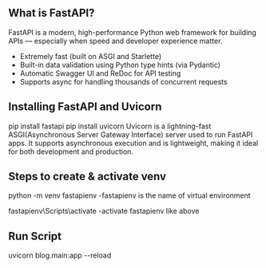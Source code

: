 ## What is FastAPI?

FastAPI is a modern, high-performance Python web framework for building APIs — especially when speed and developer experience matter.

- Extremely fast (built on ASGI and Starlette)
- Built-in data validation using Python type hints (via Pydantic)
- Automatic Swagger UI and ReDoc for API testing
- Supports async for handling thousands of concurrent requests

## Installing FastAPI and Uvicorn
pip install fastapi
pip install uvicorn
Uvicorn is a lightning-fast ASGI(Asynchronous Server Gateway Interface) server used to run FastAPI apps. 
It supports asynchronous execution and is lightweight, making it ideal for both development and production.

## Steps to create & activate venv 
python -m venv fastapienv
-fastapienv is the name of virtual environment

fastapienv\Scripts\activate
-activate fastapienv like above

## Run Script
uvicorn blog.main:app --reload
